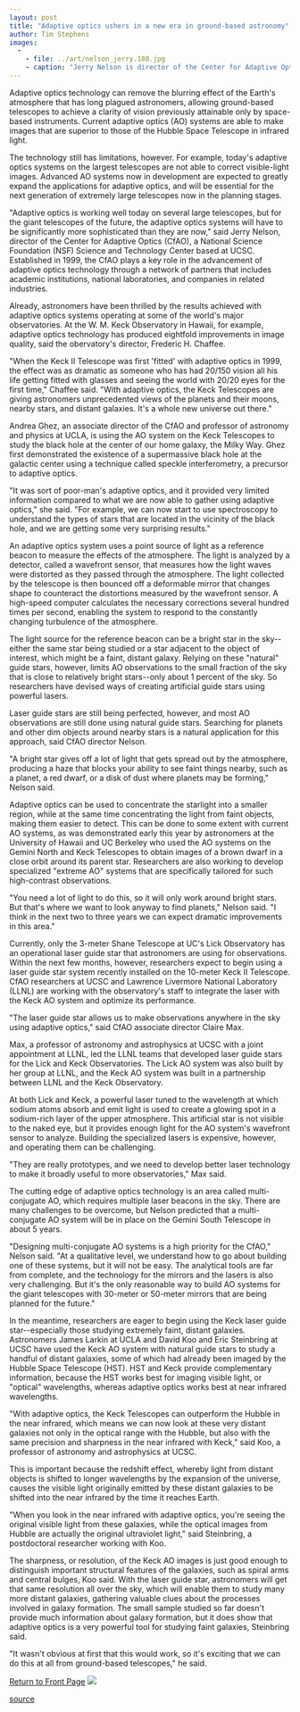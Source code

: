 ```yaml
---
layout: post
title: "Adaptive optics ushers in a new era in ground-based astronomy"
author: Tim Stephens
images:
  -
    - file: ../art/nelson_jerry.180.jpg
    - caption: "Jerry Nelson is director of the Center for Adaptive Optics. Photo: Don Harris, UCSC Photo Services."
---
```


Adaptive optics technology can remove the blurring effect of the Earth's atmosphere that has long plagued astronomers, allowing ground-based telescopes to achieve a clarity of vision previously attainable only by space-based instruments. Current adaptive optics (AO) systems are able to make images that are superior to those of the Hubble Space Telescope in infrared light.

The technology still has limitations, however. For example, today's adaptive optics systems on the largest telescopes are not able to correct visible-light images. Advanced AO systems now in development are expected to greatly expand the applications for adaptive optics, and will be essential for the next generation of extremely large telescopes now in the planning stages.  
  
"Adaptive optics is working well today on several large telescopes, but for the giant telescopes of the future, the adaptive optics systems will have to be significantly more sophisticated than they are now," said Jerry Nelson, director of the Center for Adaptive Optics (CfAO), a National Science Foundation (NSF) Science and Technology Center based at UCSC. Established in 1999, the CfAO plays a key role in the advancement of adaptive optics technology through a network of partners that includes academic institutions, national laboratories, and companies in related industries.  
  
Already, astronomers have been thrilled by the results achieved with adaptive optics systems operating at some of the world's major observatories. At the W. M. Keck Observatory in Hawaii, for example, adaptive optics technology has produced eightfold improvements in image quality, said the obervatory's director, Frederic H. Chaffee.   
  
"When the Keck II Telescope was first 'fitted' with adaptive optics in 1999, the effect was as dramatic as someone who has had 20/150 vision all his life getting fitted with glasses and seeing the world with 20/20 eyes for the first time," Chaffee said. "With adaptive optics, the Keck Telescopes are giving astronomers unprecedented views of the planets and their moons, nearby stars, and distant galaxies. It's a whole new universe out there."  
  
Andrea Ghez, an associate director of the CfAO and professor of astronomy and physics at UCLA, is using the AO system on the Keck Telescopes to study the black hole at the center of our home galaxy, the Milky Way. Ghez first demonstrated the existence of a supermassive black hole at the galactic center using a technique called speckle interferometry, a precursor to adaptive optics.  
  
"It was sort of poor-man's adaptive optics, and it provided very limited information compared to what we are now able to gather using adaptive optics," she said. "For example, we can now start to use spectroscopy to understand the types of stars that are located in the vicinity of the black hole, and we are getting some very surprising results."  
  
An adaptive optics system uses a point source of light as a reference beacon to measure the effects of the atmosphere. The light is analyzed by a detector, called a wavefront sensor, that measures how the light waves were distorted as they passed through the atmosphere. The light collected by the telescope is then bounced off a deformable mirror that changes shape to counteract the distortions measured by the wavefront sensor. A high-speed computer calculates the necessary corrections several hundred times per second, enabling the system to respond to the constantly changing turbulence of the atmosphere.  
  
The light source for the reference beacon can be a bright star in the sky--either the same star being studied or a star adjacent to the object of interest, which might be a faint, distant galaxy. Relying on these "natural" guide stars, however, limits AO observations to the small fraction of the sky that is close to relatively bright stars--only about 1 percent of the sky. So researchers have devised ways of creating artificial guide stars using powerful lasers.   
  
Laser guide stars are still being perfected, however, and most AO observations are still done using natural guide stars. Searching for planets and other dim objects around nearby stars is a natural application for this approach, said CfAO director Nelson.   
  
"A bright star gives off a lot of light that gets spread out by the atmosphere, producing a haze that blocks your ability to see faint things nearby, such as a planet, a red dwarf, or a disk of dust where planets may be forming," Nelson said.  
  
Adaptive optics can be used to concentrate the starlight into a smaller region, while at the same time concentrating the light from faint objects, making them easier to detect. This can be done to some extent with current AO systems, as was demonstrated early this year by astronomers at the University of Hawaii and UC Berkeley who used the AO systems on the Gemini North and Keck Telescopes to obtain images of a brown dwarf in a close orbit around its parent star. Researchers are also working to develop specialized "extreme AO" systems that are specifically tailored for such high-contrast observations.  
  
"You need a lot of light to do this, so it will only work around bright stars. But that's where we want to look anyway to find planets," Nelson said. "I think in the next two to three years we can expect dramatic improvements in this area."  
  
Currently, only the 3-meter Shane Telescope at UC's Lick Observatory has an operational laser guide star that astronomers are using for observations. Within the next few months, however, researchers expect to begin using a laser guide star system recently installed on the 10-meter Keck II Telescope. CfAO researchers at UCSC and Lawrence Livermore National Laboratory (LLNL) are working with the observatory's staff to integrate the laser with the Keck AO system and optimize its performance.  
  
"The laser guide star allows us to make observations anywhere in the sky using adaptive optics," said CfAO associate director Claire Max.  
  
Max, a professor of astronomy and astrophysics at UCSC with a joint appointment at LLNL, led the LLNL teams that developed laser guide stars for the Lick and Keck Observatories. The Lick AO system was also built by her group at LLNL, and the Keck AO system was built in a partnership between LLNL and the Keck Observatory.  
  
At both Lick and Keck, a powerful laser tuned to the wavelength at which sodium atoms absorb and emit light is used to create a glowing spot in a sodium-rich layer of the upper atmosphere. This artificial star is not visible to the naked eye, but it provides enough light for the AO system's wavefront sensor to analyze. Building the specialized lasers is expensive, however, and operating them can be challenging.  
  
"They are really prototypes, and we need to develop better laser technology to make it broadly useful to more observatories," Max said.  
  
The cutting edge of adaptive optics technology is an area called multi-conjugate AO, which requires multiple laser beacons in the sky. There are many challenges to be overcome, but Nelson predicted that a multi-conjugate AO system will be in place on the Gemini South Telescope in about 5 years.  
  
"Designing multi-conjugate AO systems is a high priority for the CfAO," Nelson said. "At a qualitative level, we understand how to go about building one of these systems, but it will not be easy. The analytical tools are far from complete, and the technology for the mirrors and the lasers is also very challenging. But it's the only reasonable way to build AO systems for the giant telescopes with 30-meter or 50-meter mirrors that are being planned for the future."  
  
In the meantime, researchers are eager to begin using the Keck laser guide star--especially those studying extremely faint, distant galaxies. Astronomers James Larkin at UCLA and David Koo and Eric Steinbring at UCSC have used the Keck AO system with natural guide stars to study a handful of distant galaxies, some of which had already been imaged by the Hubble Space Telescope (HST). HST and Keck provide complementary information, because the HST works best for imaging visible light, or "optical" wavelengths, whereas adaptive optics works best at near infrared wavelengths.   
  
"With adaptive optics, the Keck Telescopes can outperform the Hubble in the near infrared, which means we can now look at these very distant galaxies not only in the optical range with the Hubble, but also with the same precision and sharpness in the near infrared with Keck," said Koo, a professor of astronomy and astrophysics at UCSC.  
  
This is important because the redshift effect, whereby light from distant objects is shifted to longer wavelengths by the expansion of the universe, causes the visible light originally emitted by these distant galaxies to be shifted into the near infrared by the time it reaches Earth.  
  
"When you look in the near infrared with adaptive optics, you're seeing the original visible light from these galaxies, while the optical images from Hubble are actually the original ultraviolet light," said Steinbring, a postdoctoral researcher working with Koo.  
  
The sharpness, or resolution, of the Keck AO images is just good enough to distinguish important structural features of the galaxies, such as spiral arms and central bulges, Koo said. With the laser guide star, astronomers will get that same resolution all over the sky, which will enable them to study many more distant galaxies, gathering valuable clues about the processes involved in galaxy formation. The small sample studied so far doesn't provide much information about galaxy formation, but it does show that adaptive optics is a very powerful tool for studying faint galaxies, Steinbring said.   
  
"It wasn't obvious at first that this would work, so it's exciting that we can do this at all from ground-based telescopes," he said.

  

[Return to Front Page][1] ![ ][2]

[1]: ../../index.html
[2]: ../../images/trans.gif

[source](http://www1.ucsc.edu/currents/01-02/06-24/optics_astronomy.html "Permalink to optics_astronomy")
